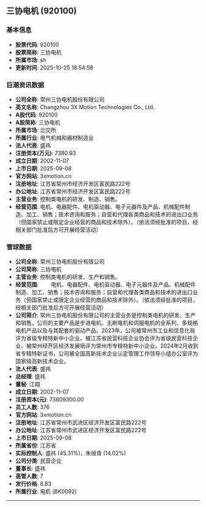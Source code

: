 ## 三协电机 (920100)

### 基本信息

- **股票代码**: 920100
- **股票简称**: 三协电机
- **所属市场**: sh
- **更新时间**: 2025-10-25 18:54:58

### 巨潮资讯数据

- **公司全称**: 常州三协电机股份有限公司
- **英文名称**: Changzhou 3X Motion Technologies Co., Ltd.
- **A股代码**: 920100
- **A股简称**: 三协电机
- **所属市场**: 北交所
- **所属行业**: 电气机械和器材制造业
- **法人代表**: 盛祎
- **注册资本(万元)**: 7380.93
- **成立日期**: 2002-11-07
- **上市日期**: 2025-09-08
- **官方网站**: 3xmotion.cn
- **注册地址**: 江苏省常州市经济开发区富民路222号
- **办公地址**: 江苏省常州市经济开发区富民路222号
- **主营业务**: 控制类电机的研发、制造、销售。
- **经营范围**: 电机、电器配件、电机驱动器、电子元器件及产品、机械配件制造、加工、销售；技术咨询和服务；自营和代理各类商品和技术的进出口业务（但国家禁止或限定企业经营的商品和技术除外）。（依法须经批准的项目，经相关部门批准后方可开展经营活动）

### 雪球数据

- **公司全称**: 常州三协电机股份有限公司
- **公司简称**: 三协电机
- **主营业务**: 控制类电机的研发、生产和销售。
- **经营范围**: 　　电机、电器配件、电机驱动器、电子元器件及产品、机械配件制造、加工、销售；技术咨询和服务；自营和代理各类商品和技术的进出口业务（但国家禁止或限定企业经营的商品和技术除外）。（依法须经批准的项目，经相关部门批准后方可开展经营活动）
- **公司简介**: 常州三协电机股份有限公司的主营业务是控制类电机的研发、生产和销售。公司的主要产品是步进电机、无刷电机和伺服电机的全系列、多规格电机产品以及与其配套的驱动产品。2023年，公司被常州市工业和信息化局评为省级专精特新中小企业、被江苏省民营科技企业协会评为省级民营科技企业、被常州经开区经济发展局评为常州市专精特新中小企业。2024年2月收到省专精特新证书，公司被全国高新技术企业认定管理工作领导小组办公室评为国家级高新技术企业。
- **法人代表**: 盛祎
- **总经理**: 盛祎
- **董秘**: 江翔
- **成立日期**: 2002-11-07
- **注册资本(元)**: 73809300.00
- **员工人数**: 376
- **官方网站**: 3xmotion.cn
- **注册地址**: 江苏省常州市武进区经济开发区富民路222号
- **办公地址**: 江苏省常州市武进区经济开发区富民路222号
- **上市日期**: 2025-09-08
- **所属省份**: 江苏省
- **实际控制人**: 盛祎 (45.31%)，朱绶青 (14.02%)
- **公司分类**: 民营企业
- **董事长**: 盛祎
- **高管人数**: 7
- **发行价格**: 8.83
- **所属行业**: 电机 (BK0092)

---